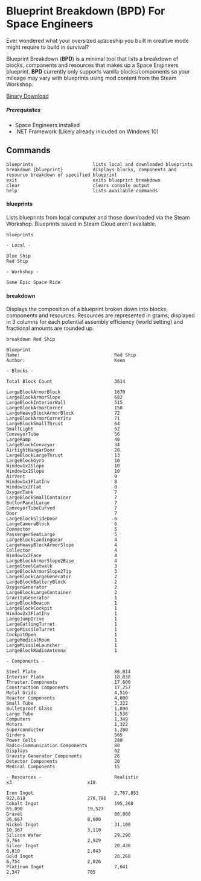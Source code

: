# Blueprint Breakdown (BPD) For Space Engineers


Ever wondered what your oversized spaceship you built in creative mode might require to build in survival?

Blueprint Breakdown (**BPD**) is a minimal tool that lists a breakdown of blocks, components and resources that makes up a Space Engineers blueprint. **BPD** currently only supports vanilla blocks/components so your mileage may vary with blueprints using mod content from the Steam Workshop.

[Binary Download](https://github.com/DangerRoss/BlueprintBreakdown/raw/master/bpd.exe)


##### Prerequisites
* Space Engineers installed
* .NET Framework (Likely already inlcuded on Windows 10)



## Commands

```
blueprints                      lists local and downloaded blueprints
breakdown {blueprint}           displays blocks, components and resource breakdown of specified blueprint
exit                            exits blueprint breakdown
clear                           clears console output
help                            lists available commands
```

#### blueprints
Lists blueprints from local computer and those downloaded via the Steam Workshop. Blueprints saved in Steam Cloud aren't available. 

```
blueprints

- Local -

Blue Ship
Red Ship

- Workshop -

Some Epic Space Ride
```

#### breakdown
Displays the composition of a blueprint broken down into blocks, components and resources. Resources are represented in grams, displayed in 3 columns for each potential assembly efficiency (world setting) and fractional amounts are rounded up.
```
breakdown Red Ship

Blueprint
Name:                                   Red Ship
Author:                                 Keen

- Blocks -

Total Block Count                       3614

LargeBlockArmorBlock                    1670
LargeBlockArmorSlope                    682
LargeBlockInteriorWall                  515
LargeBlockArmorCorner                   158
LargeHeavyBlockArmorBlock               72
LargeBlockArmorCornerInv                71
LargeBlockSmallThrust                   64
SmallLight                              62
ConveyorTube                            56
LargeRamp                               40
LargeBlockConveyor                      34
AirtightHangarDoor                      20
LargeBlockLargeThrust                   13
LargeBlockGyro                          10
Window1x2Slope                          10
Window1x1Slope                          10
AirVent                                 9
Window1x1FlatInv                        8
Window1x2Flat                           8
OxygenTank                              7
LargeBlockSmallContainer                7
ButtonPanelLarge                        7
ConveyorTubeCurved                      7
Door                                    7
LargeBlockSlideDoor                     6
LargeCameraBlock                        6
Connector                               5
PassengerSeatLarge                      5
LargeBlockLandingGear                   4
LargeHeavyBlockArmorSlope               4
Collector                               4
Window1x2Face                           4
LargeBlockArmorSlope2Base               4
LargeSteelCatwalk                       3
LargeBlockArmorSlope2Tip                3
LargeBlockLargeGenerator                2
LargeBlockBatteryBlock                  2
OxygenGenerator                         2
LargeBlockLargeContainer                2
GravityGenerator                        1
LargeBlockBeacon                        1
LargeBlockCockpit                       1
Window2x3FlatInv                        1
LargeJumpDrive                          1
LargeGatlingTurret                      1
LargeMissileTurret                      1
CockpitOpen                             1
LargeMedicalRoom                        1
LargeMissileLauncher                    1
LargeBlockRadioAntenna                  1

- Components -

Steel Plate                             86,014
Interior Plate                          18,838
Thruster Components                     17,600
Construction Components                 17,257
Metal Grids                             4,516
Reactor Components                      4,000
Small Tube                              3,222
Bulletproof Glass                       1,890
Large Tube                              1,536
Computers                               1,349
Motors                                  1,322
Superconductor                          1,200
Girders                                 565
Power Cells                             280
Radio-Communication Components          80
Displays                                62
Gravity Generator Components            26
Detector Components                     20
Medical Components                      15

- Resources -                           Realistic                     x3                            x10

Iron Ingot                              2,767,853                     922,618                       276,786
Cobalt Ingot                            195,268                       65,090                        19,527
Gravel                                  80,000                        26,667                        8,000
Nickel Ingot                            31,100                        10,367                        3,110
Silicon Wafer                           29,290                        9,764                         2,929
Silver Ingot                            20,430                        6,810                         2,043
Gold Ingot                              20,260                        6,754                         2,026
Platinum Ingot                          7,041                         2,347                         705
```



